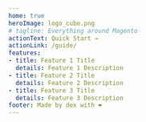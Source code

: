 ```yaml
---
home: true
heroImage: logo_cube.png
# tagline: Everything around Magento
actionText: Quick Start →
actionLink: /guide/
features:
- title: Feature 1 Title
  details: Feature 1 Description
- title: Feature 2 Title
  details: Feature 2 Description
- title: Feature 3 Title
  details: Feature 3 Description
footer: Made by dex with ❤️
---
```


